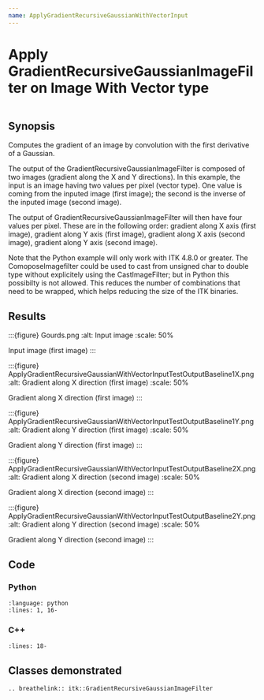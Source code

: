 ```yaml
---
name: ApplyGradientRecursiveGaussianWithVectorInput
---
```


# Apply GradientRecursiveGaussianImageFilter on Image With Vector type

```{index} single: GradientRecursiveGaussianImageFilter single: RescaleIntensityImageFilter single: VectorIndexSelectionCastImageFilter single: InvertIntensityImageFilter single: ComposeImageFilter
```

## Synopsis

Computes the gradient of an image by convolution with the first derivative of a Gaussian.

The output of the GradientRecursiveGaussianImageFilter is composed of two images (gradient along the X and Y directions). In this example, the input
is an image having two values per pixel (vector type). One value is coming
from the inputed image (first image); the second is the inverse of the inputed image (second image).

The output of GradientRecursiveGaussianImageFilter will then have four values per pixel. These are in the following order: gradient along X axis (first image), gradient along Y axis (first image), gradient along X axis (second image), gradient along Y axis (second image).

Note that the Python example will only work with ITK 4.8.0 or greater. The ComoposeImagefilter could be used to cast
from unsigned char to double type without explicitely using the CastImageFilter; but in Python this possibilty is
not allowed. This reduces the number of combinations that need to be wrapped, which helps reducing the size of the ITK binaries.

## Results

:::{figure} Gourds.png
:alt: Input image
:scale: 50%

Input image (first image)
:::

:::{figure} ApplyGradientRecursiveGaussianWithVectorInputTestOutputBaseline1X.png
:alt: Gradient along X direction (first image)
:scale: 50%

Gradient along X direction (first image)
:::

:::{figure} ApplyGradientRecursiveGaussianWithVectorInputTestOutputBaseline1Y.png
:alt: Gradient along Y direction (first image)
:scale: 50%

Gradient along Y direction (first image)
:::

:::{figure} ApplyGradientRecursiveGaussianWithVectorInputTestOutputBaseline2X.png
:alt: Gradient along X direction (second image)
:scale: 50%

Gradient along X direction (second image)
:::

:::{figure} ApplyGradientRecursiveGaussianWithVectorInputTestOutputBaseline2Y.png
:alt: Gradient along Y direction (second image)
:scale: 50%

Gradient along Y direction (second image)
:::

## Code

### Python

```{literalinclude} Code.py
:language: python
:lines: 1, 16-
```

### C++

```{literalinclude} Code.cxx
:lines: 18-
```

## Classes demonstrated

```{eval-rst}
.. breathelink:: itk::GradientRecursiveGaussianImageFilter
```
